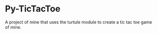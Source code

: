 # Py-TicTacToe
A project of mine that uses the turtule module to create a tic tac toe game of mine.
